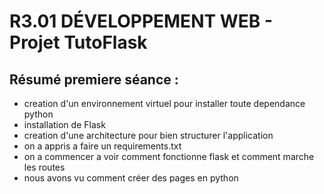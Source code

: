 # R3.01 DÉVELOPPEMENT WEB - Projet TutoFlask

## Résumé premiere séance :

- creation d'un environnement virtuel pour installer toute dependance python
- installation de Flask
- creation d'une architecture pour bien structurer l'application
- on a appris a faire un requirements.txt
- on a commencer a voir comment fonctionne flask et comment marche les routes
- nous avons vu comment créer des pages en python
